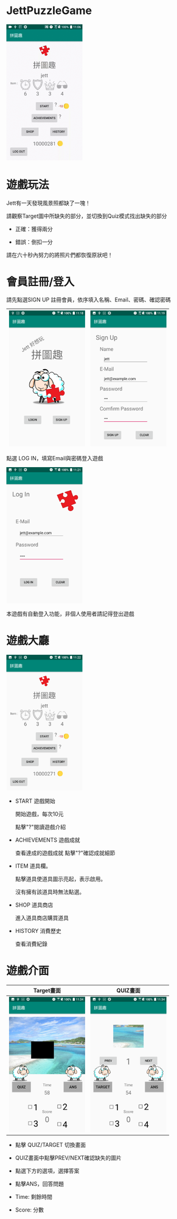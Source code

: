 # JettPuzzleGame

<img src="ReadMeGIF/20181220_110631.gif" width="200px"/>

# 遊戲玩法

Jett有一天發現風景照都缺了一塊！
 
請觀察Target圖中所缺失的部分，並切換到Quiz模式找出缺失的部分
        
- 正確：獲得兩分

- 錯誤：倒扣一分
        
請在六十秒內努力的將照片們都恢復原狀吧！

# 會員註冊/登入

請先點選SIGN UP 註冊會員，依序填入名稱、Email、密碼、確認密碼


|<img src="ReadMeGIF/Screenshot_20181220-111835.png" width="200px"/>|<img src="ReadMeGIF/Screenshot_20181220-112000.png" width="200px"/>|
|-----|---------|

點選 LOG IN，填寫Email與密碼登入遊戲

<img src="ReadMeGIF/Screenshot_20181220-112124.png" width="200px"/>

本遊戲有自動登入功能，非個人使用者請記得登出遊戲

# 遊戲大廳

<img src="ReadMeGIF/Screenshot_20181220-112221.png" width="200px"/>

- START
	遊戲開始
	
	開始遊戲，每次10元
	
	點擊"?"閱讀遊戲介紹
	
- ACHIEVEMENTS
	遊戲成就
	
	查看達成的遊戲成就
	點擊"?"確認成就細節

- ITEM
	道具欄。
	
	點擊道具使道具圖示亮起，表示啟用。
	
	沒有擁有該道具時無法點選。

- SHOP
	道具商店
	
	進入道具商店購買道具
	
- HISTORY
	消費歷史
	
	查看消費紀錄
	
# 遊戲介面

|Target畫面|QUIZ畫面|
|-----|---------|
|<img src="ReadMeGIF/Screenshot_20181220-113412.png" width="200px"/>|<img src="ReadMeGIF/Screenshot_20181220-113416.png" width="200px"/>|

- 點擊 QUIZ/TARGET 切換畫面

- QUIZ畫面中點擊PREV/NEXT確認缺失的圖片

- 點選下方的選項，選擇答案

- 點擊ANS，回答問題

- Time: 剩餘時間

- Score: 分數


